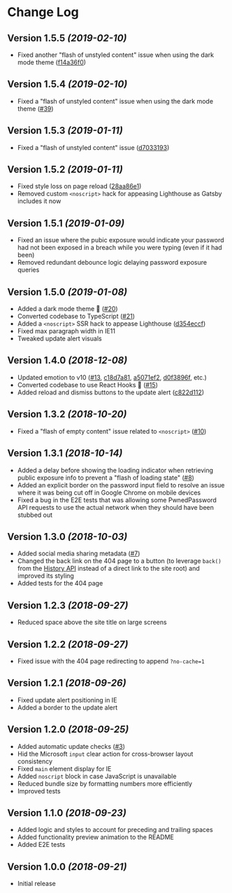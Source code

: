 # Change Log

## Version 1.5.5 _(2019-02-10)_

- Fixed another "flash of unstyled content" issue when using the dark mode theme
  ([f14a36f0][f14a36f0])

## Version 1.5.4 _(2019-02-10)_

- Fixed a "flash of unstyled content" issue when using the dark mode theme
  ([#39][#39])

## Version 1.5.3 _(2019-01-11)_

- Fixed a "flash of unstyled content" issue ([d7033193][d7033193])

## Version 1.5.2 _(2019-01-11)_

- Fixed style loss on page reload ([28aa86e1][28aa86e1])
- Removed custom `<noscript>` hack for appeasing Lighthouse as Gatsby includes
  it now

## Version 1.5.1 _(2019-01-09)_

- Fixed an issue where the pubic exposure would indicate your password had not
  been exposed in a breach while you were typing (even if it had been)
- Removed redundant debounce logic delaying password exposure queries

## Version 1.5.0 _(2019-01-08)_

- Added a dark mode theme 🌚 ([#20][#20])
- Converted codebase to TypeScript ([#21][#21])
- Added a `<noscript>` SSR hack to appease Lighthouse ([d354eccf][d354eccf])
- Fixed max paragraph width in IE11
- Tweaked update alert visuals

## Version 1.4.0 _(2018-12-08)_

- Updated emotion to v10 ([#13][#13], [c18d7a81][c18d7a81],
  [a5071ef2][a5071ef2], [d0f3896f][d0f3896f], etc.)
- Converted codebase to use React Hooks 🤠 ([#15][#15])
- Added reload and dismiss buttons to the update alert ([c822d112][c822d112])

## Version 1.3.2 _(2018-10-20)_

- Fixed a "flash of empty content" issue related to `<noscript>` ([#10][#10])

## Version 1.3.1 _(2018-10-14)_

- Added a delay before showing the loading indicator when retrieving public
  exposure info to prevent a "flash of loading state" ([#8][#8])
- Added an explicit border on the password input field to resolve an issue where
  it was being cut off in Google Chrome on mobile devices
- Fixed a bug in the E2E tests that was allowing some PwnedPassword API requests
  to use the actual network when they should have been stubbed out

## Version 1.3.0 _(2018-10-03)_

- Added social media sharing metadata ([#7][#7])
- Changed the back link on the 404 page to a button (to leverage `back()` from
  the [History API][history-api] instead of a direct link to the site root) and
  improved its styling
- Added tests for the 404 page

## Version 1.2.3 _(2018-09-27)_

- Reduced space above the site title on large screens

## Version 1.2.2 _(2018-09-27)_

- Fixed issue with the 404 page redirecting to append `?no-cache=1`

## Version 1.2.1 _(2018-09-26)_

- Fixed update alert positioning in IE
- Added a border to the update alert

## Version 1.2.0 _(2018-09-25)_

- Added automatic update checks ([#3][#3])
- Hid the Microsoft `input` clear action for cross-browser layout consistency
- Fixed `main` element display for IE
- Added `noscript` block in case JavaScript is unavailable
- Reduced bundle size by formatting numbers more efficiently
- Improved tests

## Version 1.1.0 _(2018-09-23)_

- Added logic and styles to account for preceding and trailing spaces
- Added functionality preview animation to the README
- Added E2E tests

## Version 1.0.0 _(2018-09-21)_

- Initial release

[#3]: https://github.com/wKovacs64/pwl/pull/3
[#7]: https://github.com/wKovacs64/pwl/pull/7
[history-api]: https://developer.mozilla.org/en-US/docs/Web/API/History
[#8]: https://github.com/wKovacs64/pwl/pull/8
[#10]: https://github.com/wKovacs64/pwl/pull/10
[#13]: https://github.com/wKovacs64/pwl/pull/13
[c18d7a81]:
  https://github.com/wKovacs64/pwl/commit/c18d7a814f8389d5f7fc9e9fefce9909d1b1a7c5
[a5071ef2]:
  https://github.com/wKovacs64/pwl/commit/a5071ef2e457545335b23cd46afc37b90e1794b0
[d0f3896f]:
  https://github.com/wKovacs64/pwl/commit/d0f3896ff43dd6a5479c8ce9b1fe6f2826beb632
[#15]: https://github.com/wKovacs64/pwl/pull/15
[c822d112]:
  https://github.com/wKovacs64/pwl/commit/c822d11243748d1e35d1190e8f5cd85d17ed0c73
[d354eccf]:
  https://github.com/wKovacs64/pwl/commit/d354eccf9f469e890397609f8c93731c3bca0737
[#20]: https://github.com/wKovacs64/pwl/pull/20
[#21]: https://github.com/wKovacs64/pwl/pull/21
[28aa86e1]:
  https://github.com/wKovacs64/pwl/commit/28aa86e17b3915e7858119e358c4b75d51f7c050
[d7033193]:
  https://github.com/wKovacs64/pwl/commit/d70331936d0edb710f35a88b555fddaa8de20c7a
[#39]: https://github.com/wKovacs64/pwl/pull/39
[f14a36f0]:
  https://github.com/wKovacs64/pwl/commit/f14a36f088c84d4eab71f75b2373077a2fcd4e92
